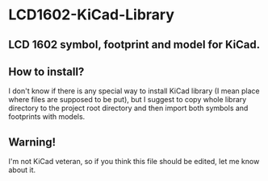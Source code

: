 # LCD1602-KiCad-Library

## LCD 1602 symbol, footprint and model for KiCad.

## How to install?
I don't know if there is any special way to install KiCad library (I mean place where files are supposed to be put), but I suggest to copy whole library directory to the project root directory and then import both symbols and footprints with models.

## Warning!
I'm not KiCad veteran, so if you think this file should be edited, let me know about it.

